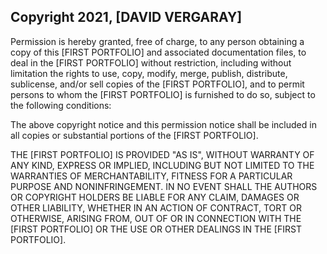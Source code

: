 ## Copyright 2021, [DAVID VERGARAY]

Permission is hereby granted, free of charge, to any person obtaining a copy of this [FIRST PORTFOLIO] and associated documentation files, to deal in the [FIRST PORTFOLIO] without restriction, including without limitation the rights to use, copy, modify, merge, publish, distribute, sublicense, and/or sell copies of the [FIRST PORTFOLIO], and to permit persons to whom the [FIRST PORTFOLIO] is furnished to do so, subject to the following conditions:

The above copyright notice and this permission notice shall be included in all copies or substantial portions of the [FIRST PORTFOLIO].

THE [FIRST PORTFOLIO] IS PROVIDED "AS IS", WITHOUT WARRANTY OF ANY KIND, EXPRESS OR IMPLIED, INCLUDING BUT NOT LIMITED TO THE WARRANTIES OF MERCHANTABILITY, FITNESS FOR A PARTICULAR PURPOSE AND NONINFRINGEMENT. IN NO EVENT SHALL THE AUTHORS OR COPYRIGHT HOLDERS BE LIABLE FOR ANY CLAIM, DAMAGES OR OTHER LIABILITY, WHETHER IN AN ACTION OF CONTRACT, TORT OR OTHERWISE, ARISING FROM, OUT OF OR IN CONNECTION WITH THE [FIRST PORTFOLIO] OR THE USE OR OTHER DEALINGS IN THE [FIRST PORTFOLIO].

